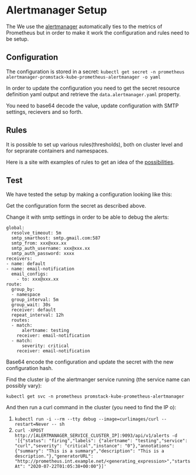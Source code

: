 # Alertmanager Setup

The We use the [alertmanager](architecture/adr-003-system-alerts.md) automatically ties to the metrics of Prometheus but in order to make it work the configuration and rules need to be setup.

## Configuration
The configuration is stored in a secret:
`kubectl get secret -n prometheus alertmanager-promstack-kube-prometheus-alertmanager -o yaml`

In order to update the configuration you need to get the secret resource definition yaml output and retrieve the `data.alertmanager.yaml` property.

You need to base64 decode the value, update configuration with SMTP settings, recievers and so forth.

## Rules
It is possible to set up various rules(thresholds), both on cluster level and for seprarate containers and namespaces.

Here is a site with examples of rules to get an idea of the [possibilities](https://awesome-prometheus-alerts.grep.to/rules.html).

## Test
We have tested the setup by making a configuration looking like this:

Get the configuration form the secret as described above.

Change it with smtp settings in order to be able to debug the alerts:

```
global:
  resolve_timeout: 5m
  smtp_smarthost: smtp.gmail.com:587
  smtp_from: xxx@xxx.xx
  smtp_auth_username: xxx@xxx.xx
  smtp_auth_password: xxxx
receivers:
- name: default
- name: email-notification
  email_configs:
    - to: xxx@xxx.xx
route:
  group_by:
  - namespace
  group_interval: 5m
  group_wait: 30s
  receiver: default
  repeat_interval: 12h
  routes:
  - match:
      alertname: testing
    receiver: email-notification
  - match:
      severity: critical
    receiver: email-notification
```

Base64 encode the configuration and update the secret with the new configuration hash.

Find the cluster ip of the alertmanger service running (the service name can possibly vary):
```
kubectl get svc -n prometheus promstack-kube-prometheus-alertmanager
```

And then run a curl command in the cluster (you need to find the IP o):

1. `kubectl run -i --rm --tty debug --image=curlimages/curl --restart=Never -- sh`
2. `curl -XPOST http://[ALERTMANAGER_SERVICE_CLUSTER_IP]:9093/api/v1/alerts -d '[{"status": "firing","labels": {"alertname": "testing","service": "curl","severity": "critical","instance": "0"},"annotations": {"summary": "This is a summary","description": "This is a description."},"generatorURL": "http://prometheus.int.example.net/<generating_expression>","startsAt": "2020-07-22T01:05:38+00:00"}]'`